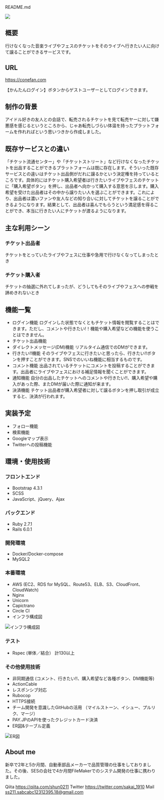 README.md

![](https://i.imgur.com/qxwZJui.jpg)

## 概要
行けなくなった音楽ライブやフェスのチケットをそのライブへ行きたい人に向けて譲ることができるサービスです。

## URL
https://conefan.com

【かんたんログイン】ボタンからゲストユーザーとしてログインできます。

## 制作の背景
アイドル好きの友人との会話で、転売されるチケットを見て転売ヤーに対して嫌悪感を感じるというところから、じゃあ転売しづらい体温を持ったプラットフォームを作れればという思いつきから作成しました。

## 既存サービスとの違い
「チケット流通センター」や「チケットストリート」など行けなくなったチケットを出品することができるプラットフォームは既に存在します。そういった既存サービスとの違いはチケット出品側がだれに譲るかという決定権を持っているところです。具体的にはチケット購入希望者は行きたいライブやフェスのチケットに「購入希望ボタン」を押し、出品者へ向かって購入する意思を示します。購入希望を受けた出品者はその中から譲りたい人を選ぶことができます。これにより、出品者は濃いファンや友人などの知り合いに対してチケットを譲ることができるようになります。結果として、出品者は喜んでもらうという満足感を得ることができ、本当に行きたい人にチケットが渡るようになります。

## 主な利用シーン
### チケット出品者

チケットをとっていたライブやフェスに仕事や急用で行けなくなってしまったとき

### チケット購入者

チケットの抽選に外れてしまったが、どうしてもそのライブやフェスへの参戦を諦めきれないとき

## 機能一覧
- ログイン機能
ログインした状態でなくともチケット情報を閲覧することはできます。ただし、コメントや行きたい!！機能や購入希望などの機能を使うことはできません。
- チケット出品機能
- ダイレクトメッセージ(DM)機能
リアルタイム通信でのDMができます。
- 行きたい!!機能
そのライブやフェスに行きたいと思ったら、行きたい!!ボタンを押すことができます。SNSでのいいね機能に相当するものです。
- コメント機能
出品されているチケットにコメントを投稿することができます。出品者にライブやフェスにおける補足情報を聞くことができます。
- 通知機能
自分の出品したチケットへのコメントや行きたい!!、購入希望や購入があった際、またDMが届いた際に通知が来ます。
- 決済機能
チケット出品者が購入希望者に対して譲るボタンを押し取引が成立すると、決済が行われます。

## 実装予定
- フォロー機能
- 検索機能
- Googleマップ表示
- Twitterへの投稿機能

## 環境・使用技術
### フロントエンド
- Bootstrap 4.3.1
- SCSS
- JavaScript、jQuery、Ajax
### バックエンド
- Ruby 2.7.1
- Rails 6.0.1
### 開発環境
- Docker/Docker-compose
- MySQL2
### 本番環境
- AWS (EC2、RDS for MySQL、Route53、ELB、S3、CloudFront、CloudWatch)
- Nginx
- Unicorn
- Capictrano
- Circle CI
- インフラ構成図

![インフラ構成図](https://user-images.githubusercontent.com/58378728/103259666-bd739200-49dd-11eb-88ea-385ea8fa13fb.png)

### テスト
- Rspec (単体／結合） 計130以上

### その他使用技術
- 非同期通信 (コメント、行きたい!!、購入希望など各種ボタン、DM機能等)
- ActionCable
- レスポンシブ対応
- Rubocop
- HTTPS接続
- チーム開発を意識したGitHubの活用 （マイルストーン、イシュー、プルリク、マージ）
- PAY.JPのAPIを使ったクレジットカード決済
- ER図&テーブル定義

![ER図](https://user-images.githubusercontent.com/58378728/103259692-d419e900-49dd-11eb-86f8-3619fde7deae.png)

## About me
新卒で2年と5か月間、自動車部品メーカーで品質管理の仕事をしておりました。その後、SESの会社で4か月間FileMakerでのシステム開発の仕事に携わりました。

Qiita
https://qiita.com/shun0211
Twitter
https://twitter.com/sakai_1910
Mail
ss211.sabcabc12312395.18@gmail.com
